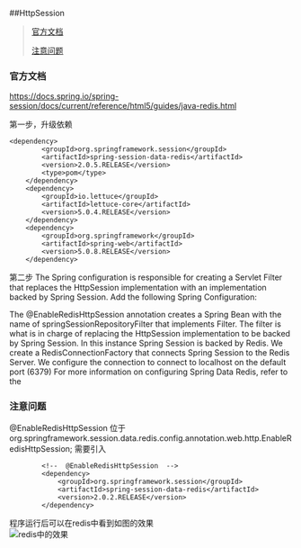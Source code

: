 ##HttpSession


> [官方文档](#official_docs)
>
> [注意问题](#notes_faq)
>

### 官方文档<a name="official_docs"></a>
https://docs.spring.io/spring-session/docs/current/reference/html5/guides/java-redis.html  


第一步，升级依赖
```
<dependency>
		<groupId>org.springframework.session</groupId>
		<artifactId>spring-session-data-redis</artifactId>
		<version>2.0.5.RELEASE</version>
		<type>pom</type>
	</dependency>
	<dependency>
		<groupId>io.lettuce</groupId>
		<artifactId>lettuce-core</artifactId>
		<version>5.0.4.RELEASE</version>
	</dependency>
	<dependency>
		<groupId>org.springframework</groupId>
		<artifactId>spring-web</artifactId>
		<version>5.0.8.RELEASE</version>
	</dependency>
```

第二步
The Spring configuration is responsible for creating a Servlet Filter that replaces the HttpSession implementation with an implementation backed by Spring Session. Add the following Spring Configuration:

The @EnableRedisHttpSession annotation creates a Spring Bean with the name of springSessionRepositoryFilter that implements Filter. The filter is what is in charge of replacing the HttpSession implementation to be backed by Spring Session. In this instance Spring Session is backed by Redis.
	We create a RedisConnectionFactory that connects Spring Session to the Redis Server. We configure the connection to connect to localhost on the default port (6379) For more information on configuring Spring Data Redis, refer to the 
 
### 注意问题<a name="notes_faq"></a>
@EnableRedisHttpSession 位于org.springframework.session.data.redis.config.annotation.web.http.EnableRedisHttpSession; 
需要引入  
```
        <!--  @EnableRedisHttpSession  -->
        <dependency>
            <groupId>org.springframework.session</groupId>
            <artifactId>spring-session-data-redis</artifactId>
            <version>2.0.2.RELEASE</version>
        </dependency> 

```

程序运行后可以在redis中看到如图的效果  
![redis中的效果](../docs/redis_httpsession.png)


 

 
